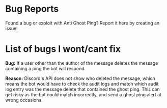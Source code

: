 # Bug Reports
Found a bug or exploit with Anti Ghost Ping? Report it here by creating an issue!

# List of bugs I wont/cant fix

**Bug:** If a user other than the author of the message deletes the message containing a ping the bot will respond.

**Reason:** Discord's API does not show who deleted the message, which means the bot would have to check the audit logs and match which audit log entry was the message delete that contained the ghost ping. This can get risky as the bot could match incorrectly, and send a ghost ping alert at wrong occasions.
